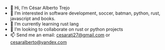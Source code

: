 - 👋 Hi, I’m César Alberto Trejo
- 👀 I’m interested in software development, soccer, batman, python, rust, javascript and books.
- 🌱 I’m currently learning rust lang
- 💞️ I’m looking to collaborate on rust or python projects
- 📫 Send me an email: cesaratj27@gmail.com or cesaralberto@yandex.com

<!---
Albert80/Albert80 is a ✨ special ✨ repository because its `README.md` (this file) appears on your GitHub profile.
You can click the Preview link to take a look at your changes.
--->
